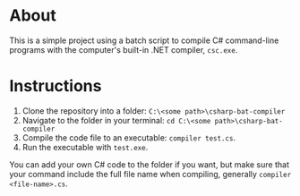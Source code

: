 # About
This is a simple project using a batch script to compile C# command-line programs with the computer's built-in .NET compiler, `csc.exe`.

# Instructions
1. Clone the repository into a folder: `C:\<some path>\csharp-bat-compiler`
2. Navigate to the folder in your terminal: `cd C:\<some path>\csharp-bat-compiler`
3. Compile the code file to an executable: `compiler test.cs`.
4. Run the executable with `test.exe`.

You can add your own C# code to the folder if you want, but make sure that your command include the full file name when compiling, generally `compiler <file-name>.cs`.
